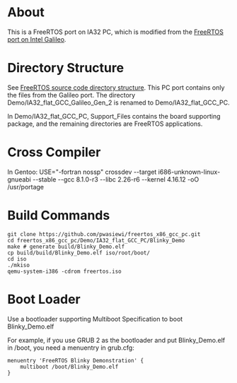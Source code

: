 # About

This is a FreeRTOS port on IA32 PC, which is modified from the [FreeRTOS port on Intel Galileo](http://www.freertos.org/RTOS_Intel_Quark_Galileo_GCC.html).

# Directory Structure

See [FreeRTOS source code directory structure](http://www.freertos.org/a00017.html). This PC port contains only the files from the Galileo port. The directory Demo/IA32_flat_GCC_Galileo_Gen_2 is renamed to Demo/IA32_flat_GCC_PC.

In Demo/IA32_flat_GCC_PC, Support_Files contains the board supporting package, and the remaining directories are FreeRTOS applications.

# Cross Compiler

In Gentoo:
USE="-fortran nossp" crossdev --target i686-unknown-linux-gnueabi --stable  --gcc 8.1.0-r3 --libc 2.26-r6 --kernel 4.16.12 -oO /usr/portage

# Build Commands

```
git clone https://github.com/pwasiewi/freertos_x86_gcc_pc.git
cd freertos_x86_gcc_pc/Demo/IA32_flat_GCC_PC/Blinky_Demo
make # generate build/Blinky_Demo.elf
cp build/build/Blinky_Demo.elf iso/root/boot/
cd iso
./mkiso
qemu-system-i386 -cdrom freertos.iso

```

# Boot Loader

Use a bootloader supporting Multiboot Specification to boot Blinky_Demo.elf

For example, if you use GRUB 2 as the bootloader and put Blinky_Demo.elf in /boot, you need a menuentry in grub.cfg:

```
menuentry 'FreeRTOS Blinky Demonstration' {
    multiboot /boot/Blinky_Demo.elf
}
```
